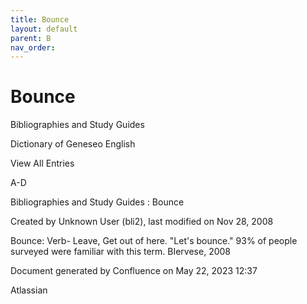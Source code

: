 ```yaml
---
title: Bounce
layout: default
parent: B
nav_order:
---
```


# Bounce

Bibliographies and Study Guides

Dictionary of Geneseo English

View All Entries

A-D

Bibliographies and Study Guides : Bounce

Created by  Unknown User (bli2), last modified on Nov 28, 2008

Bounce: Verb- Leave, Get out of here. &quot;Let's bounce.&quot; 93% of people surveyed were familiar with this term. BIervese, 2008

Document generated by Confluence on May 22, 2023 12:37

Atlassian
